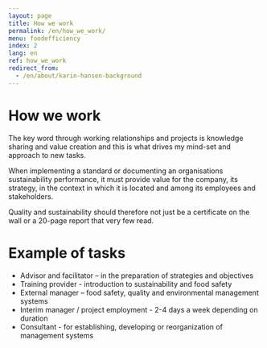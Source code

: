 ```yaml
---
layout: page
title: How we work
permalink: /en/how_we_work/
menu: foodefficiency
index: 2
lang: en
ref: how_we_work
redirect_from:
  - /en/about/karin-hansen-background
---
```


# How we work

The key word through working relationships and projects is knowledge sharing and value creation and this is what drives my mind-set and approach to new tasks. 

When implementing a standard or documenting an organisations sustainability performance, it must provide value for the company, its strategy, in the context in which it is located and among its employees and stakeholders. 

Quality and sustainability should therefore not just be a certificate on the wall or a 20-page report that very few read. 

# Example of tasks
* Advisor and facilitator – in the preparation of strategies and objectives 
* Training provider - introduction to sustainability and food safety
* External manager – food safety, quality and environmental management systems
* Interim manager / project employment - 2-4 days a week depending on duration 
* Consultant - for establishing, developing or reorganization of management systems 
